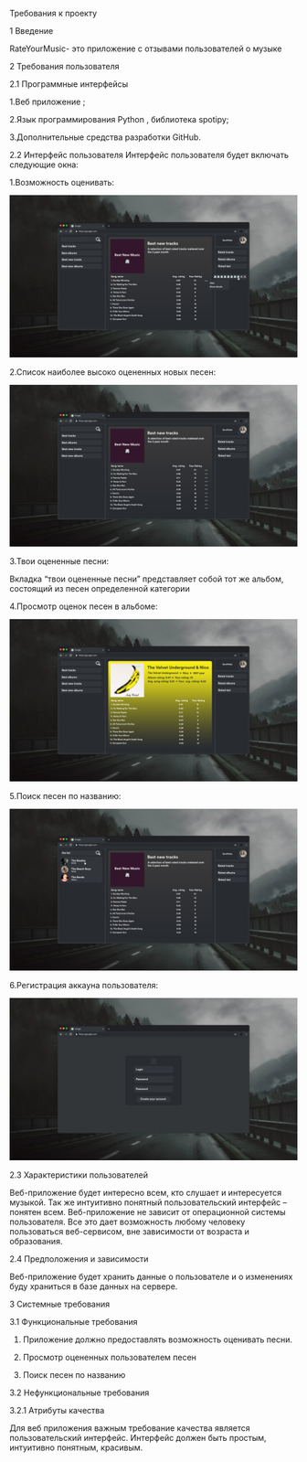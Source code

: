 Требования к проекту

1 Введение

  RateYourMusic- это приложение с отзывами пользователей о
музыке

2 Требования пользователя

2.1 Программные интерфейсы
    
1.Веб приложение ;
      
2.Язык программирования Python , библиотека spotipy;
      
3.Дополнительные средства разработки GitHub.
      
2.2 Интерфейс пользователя
Интерфейс пользователя будет включать следующие окна:
    
1.Возможность оценивать:
  
  <img src="https://github.com/savkunok/RateYourMusic/blob/main/rating2.png" >
    
2.Список наиболее высоко оцененных новых песен:  
  
  <img src="https://github.com/savkunok/RateYourMusic/blob/main/bestNewTracks.png">
    
3.Твои оцененные песни:

Вкладка “твои оцененные песни” представляет собой тот же
альбом, состоящий из песен определенной категории

4.Просмотр оценок песен в альбоме:
  
  <img src="https://github.com/savkunok/RateYourMusic/blob/main/%D0%BC%D0%B0%D0%BA%D0%B0%D0%BF1.png" >

5.Поиск песен по названию: 

  <img src="https://github.com/savkunok/RateYourMusic/blob/main/search.jpg">

6.Регистрация аккауна пользователя:

  <img src="https://github.com/savkunok/RateYourMusic/blob/main/accCreation.jpg">

2.3 Характеристики пользователей

Веб-приложение будет интересно всем, кто слушает и
интересуется музыкой. Так же интуитивно понятный
пользовательский интерфейс – понятен всем. Веб-приложение не
зависит от операционной системы пользователя. Все это дает
возможность любому человеку пользоваться веб-сервисом, вне
зависимости от возраста и образования.

2.4 Предположения и зависимости

Веб-приложение будет хранить данные о пользователе и о
изменениях буду храниться в базе данных на сервере.

3 Системные требования

3.1 Функциональные требования

1.	Приложение должно предоставлять возможность оценивать песни.
   
2.	Просмотр оцененных пользователем песен
   
3.	Поиск песен по названию
   
3.2 Нефункциональные требования
  	
3.2.1 Атрибуты качества

Для веб приложения важным требование качества является пользовательский интерфейс. Интерфейс должен быть простым, интуитивно понятным, красивым.
